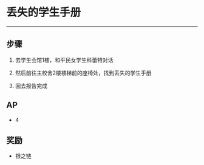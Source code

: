 # 丢失的学生手册

---

## 步骤

1. 去学生会馆1楼，和平民女学生科蕾特对话

2. 然后前往主校舍2楼楼梯前的座椅处，找到丢失的学生手册

3. 回去报告完成

## AP

- 4

## 奖励

- 银之链